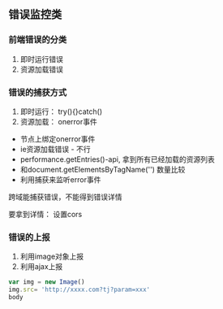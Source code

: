 ## 错误监控类
### 前端错误的分类
1. 即时运行错误
2. 资源加载错误

### 错误的捕获方式
1. 即时运行： try(){}catch()
2. 资源加载： onerror事件
- 节点上绑定onerror事件
- ie资源加载错误 - 不行
- performance.getEntries()-api, 拿到所有已经加载的资源列表
- 和document.getElementsByTagName('') 数量比较
- 利用捕获来监听error事件

跨域能捕获错误，不能得到错误详情

要拿到详情： 设置cors


### 错误的上报

1. 利用image对象上报
2. 利用ajax上报

```js
var img = new Image()
img.src= 'http://xxxx.com?tj?param=xxx'
body
```